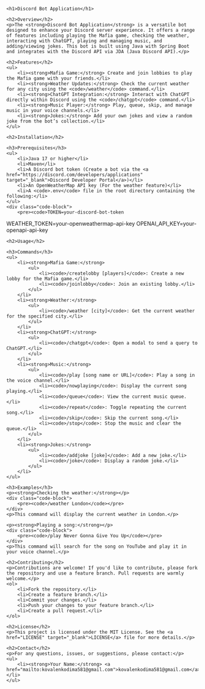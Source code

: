     <h1>Discord Bot Application</h1>

    <h2>Overview</h2>
    <p>The <strong>Discord Bot Application</strong> is a versatile bot designed to enhance your Discord server experience. It offers a range of features including playing the Mafia game, checking the weather, interacting with ChatGPT, playing and managing music, and adding/viewing jokes. This bot is built using Java with Spring Boot and integrates with the Discord API via JDA (Java Discord API).</p>

    <h2>Features</h2>
    <ul>
        <li><strong>Mafia Game:</strong> Create and join lobbies to play the Mafia game with your friends.</li>
        <li><strong>Weather Updates:</strong> Check the current weather for any city using the <code>/weather</code> command.</li>
        <li><strong>ChatGPT Integration:</strong> Interact with ChatGPT directly within Discord using the <code>/chatgpt</code> command.</li>
        <li><strong>Music Player:</strong> Play, queue, skip, and manage music in your voice channels.</li>
        <li><strong>Jokes:</strong> Add your own jokes and view a random joke from the bot’s collection.</li>
    </ul>

    <h2>Installation</h2>

    <h3>Prerequisites</h3>
    <ul>
        <li>Java 17 or higher</li>
        <li>Maven</li>
        <li>A Discord bot token (Create a bot via the <a href="https://discord.com/developers/applications" target="_blank">Discord Developer Portal</a>)</li>
        <li>An OpenWeatherMap API key (For the weather feature)</li>
        <li>A <code>.env</code> file in the root directory containing the following:</li>
    </ul>
    <div class="code-block">
        <pre><code>TOKEN=your-discord-bot-token
WEATHER_TOKEN=your-openweathermap-api-key
OPENAI_API_KEY=your-openapi-api-key</code></pre>
    </div>

    <h2>Usage</h2>

    <h3>Commands</h3>
    <ul>
        <li><strong>Mafia Game:</strong>
            <ul>
                <li><code>/createlobby [players]</code>: Create a new lobby for the Mafia game.</li>
                <li><code>/joinlobby</code>: Join an existing lobby.</li>
            </ul>
        </li>
        <li><strong>Weather:</strong>
            <ul>
                <li><code>/weather [city]</code>: Get the current weather for the specified city.</li>
            </ul>
        </li>
        <li><strong>ChatGPT:</strong>
            <ul>
                <li><code>/chatgpt</code>: Open a modal to send a query to ChatGPT.</li>
            </ul>
        </li>
        <li><strong>Music:</strong>
            <ul>
                <li><code>/play [song name or URL]</code>: Play a song in the voice channel.</li>
                <li><code>/nowplaying</code>: Display the current song playing.</li>
                <li><code>/queue</code>: View the current music queue.</li>
                <li><code>/repeat</code>: Toggle repeating the current song.</li>
                <li><code>/skip</code>: Skip the current song.</li>
                <li><code>/stop</code>: Stop the music and clear the queue.</li>
            </ul>
        </li>
        <li><strong>Jokes:</strong>
            <ul>
                <li><code>/addjoke [joke]</code>: Add a new joke.</li>
                <li><code>/joke</code>: Display a random joke.</li>
            </ul>
        </li>
    </ul>

    <h3>Examples</h3>
    <p><strong>Checking the weather:</strong></p>
    <div class="code-block">
        <pre><code>/weather London</code></pre>
    </div>
    <p>This command will display the current weather in London.</p>

    <p><strong>Playing a song:</strong></p>
    <div class="code-block">
        <pre><code>/play Never Gonna Give You Up</code></pre>
    </div>
    <p>This command will search for the song on YouTube and play it in your voice channel.</p>

    <h2>Contributing</h2>
    <p>Contributions are welcome! If you'd like to contribute, please fork the repository and use a feature branch. Pull requests are warmly welcome.</p>
    <ol>
        <li>Fork the repository.</li>
        <li>Create a feature branch.</li>
        <li>Commit your changes.</li>
        <li>Push your changes to your feature branch.</li>
        <li>Create a pull request.</li>
    </ol>

    <h2>License</h2>
    <p>This project is licensed under the MIT License. See the <a href="LICENSE" target="_blank">LICENSE</a> file for more details.</p>

    <h2>Contact</h2>
    <p>For any questions, issues, or suggestions, please contact:</p>
    <ul>
        <li><strong>Your Name:</strong> <a href="mailto:kovalenkodima581@gmail.com">kovalenkodima581@gmail.com</a></li>
    </ul>
